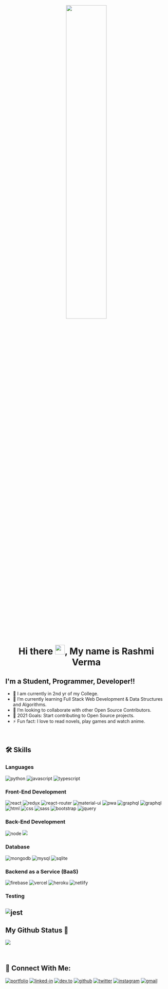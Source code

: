 <p align ="center" " margin-bottom="10px"><img  src="https://cdn.dribbble.com/users/68746/screenshots/1443011/homework_dribbble.gif" width ="50%"></p>
<p margin-bottom="10px"><h1 align="center" > Hi there <img src="https://raw.githubusercontent.com/MartinHeinz/MartinHeinz/master/wave.gif" width="30px">, My name is Rashmi Verma  </h1></p>
<p align="center" margin-top="10px" >

## I'm a Student, Programmer, Developer!!

- 🔭 I am currently in 2nd yr of my College.
- 🌱 I’m currently learning Full Stack Web Development & Data Structures and Algorithms.
- 👯 I’m looking to collaborate with other Open Source Contributors.
- 🥅 2021 Goals: Start contributing to Open Source projects.
- ⚡ Fun fact: I love to read novels, play games and watch anime.                                   

<br />


## 🛠️ Skills

### Languages

![python](https://img.shields.io/badge/Python-3776AB?style=for-the-badge&logo=python&logoColor=white)
![javascript](https://img.shields.io/badge/JavaScript-323330?style=for-the-badge&logo=javascript&logoColor=F7DF1E)
![typescript](https://img.shields.io/badge/TypeScript-3178C6?style=for-the-badge&logo=typescript&logoColor=white)
                                                                                                                              
### Front-End Development

![react](https://img.shields.io/badge/React-20232A?style=for-the-badge&logo=react&logoColor=61DAFB)
![redux](https://img.shields.io/badge/Redux-593D88?style=for-the-badge&logo=redux&logoColor=white)
![react-router](https://img.shields.io/badge/React_Router-CA4245?style=for-the-badge&logo=react-router&logoColor=white)
![material-ui](https://img.shields.io/badge/Material_UI-0081CB?style=for-the-badge&logo=material-ui&logoColor=white)
![pwa](https://img.shields.io/badge/Progressive_Web_App-4285F4?style=for-the-badge&logo=googlechrome&logoColor=white)
![graphql](https://img.shields.io/badge/GraphQL-E434AA?style=for-the-badge&logo=graphql&logoColor=white)
![graphql](https://img.shields.io/badge/Three.js-000000?style=for-the-badge&logo=three.js&logoColor=white)
![html](https://img.shields.io/badge/HTML5-E34F26?style=for-the-badge&logo=html5&logoColor=white)
![css](https://img.shields.io/badge/CSS3-1572B6?style=for-the-badge&logo=css3&logoColor=white)
![sass](https://img.shields.io/badge/SASS-CC6699?style=for-the-badge&logo=sass&logoColor=white)
![bootstrap](https://img.shields.io/badge/Bootstrap-563D7C?style=for-the-badge&logo=bootstrap&logoColor=white)
![jquery](https://img.shields.io/badge/jQuery-0769AD?style=for-the-badge&logo=jquery&logoColor=white)

### Back-End Development

![node](https://img.shields.io/badge/Node.js-339933?style=for-the-badge&logo=nodedotjs&logoColor=white)
![](https://img.shields.io/badge/Express.js-404D59?style=for-the-badge)                                                                                                    

### Database

![mongodb](https://img.shields.io/badge/MongoDB-47A248?style=for-the-badge&logo=mongodb&logoColor=white)
![mysql](https://img.shields.io/badge/MySQL-00000F?style=for-the-badge&logo=mysql&logoColor=white)
![sqlite](https://img.shields.io/badge/SQLite-07405E?style=for-the-badge&logo=sqlite&logoColor=white)

### Backend as a Service (BaaS)

![firebase](https://img.shields.io/badge/Firebase-ffaa00?style=for-the-badge&logo=Firebase&logoColor=white)
![vercel](https://img.shields.io/badge/Vercel-000000?style=for-the-badge&logo=Vercel&logoColor=white)
![heroku](https://img.shields.io/badge/Heroku-430098?style=for-the-badge&logo=heroku&logoColor=white)
![netlify](https://img.shields.io/badge/Netlify-00C7B7?style=for-the-badge&logo=netlify&logoColor=white)

### Testing

![jest](https://img.shields.io/badge/Jest-C21325?style=for-the-badge&logo=jest&logoColor=white)
<br />
---
                                   
## My Github Status 🦸

![](https://github-readme-stats-rash123.vercel.app/api?username=rash123&show_icons=true&bg_color=45,fc00ff,00dbde&title_color=fff&text_color=fff)
                                   
<br />
                                   
## 🔗 Connect With Me:

[![portfolio](https://img.shields.io/badge/Portfolio-5340ff?style=for-the-badge&logo=Google-chrome&logoColor=white)](https://www.codewithharsh.me/)
[![linked-in](https://img.shields.io/badge/Linked_In-0077B5?style=for-the-badge&logo=LinkedIn&logoColor=white)](https://www.linkedin.com/in/kumarharsh22/)
[![dev.to](https://img.shields.io/badge/Dev.to-0A0A0A?style=for-the-badge&logo=DevdotTo&logoColor=white)](https://dev.to/cenacr007_harsh)
[![github](https://img.shields.io/badge/GitHub-000000?style=for-the-badge&logo=GitHub&logoColor=white)](https://github.com/cenacrharsh)
[![twitter](https://img.shields.io/badge/twitter-00acee?style=for-the-badge&logo=twitter&logoColor=white)](https://twitter.com/cenacr007_harsh)
[![instagram](https://img.shields.io/badge/Instagram-E4405F?style=for-the-badge&logo=instagram&logoColor=white)](https://www.instagram.com/lone_wolf_harsh22/)
[![gmail](https://img.shields.io/badge/Gmail-D14836?style=for-the-badge&logo=Gmail&logoColor=white)](mailto:https://github.com/cenacrharsh)
